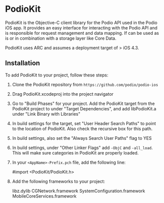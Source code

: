 # PodioKit

PodioKit is the Objective-C client library for the Podio API used in the Podio iOS app. It provides an easy interface for interacting with the Podio API and is responsible for request management and data mapping. If can be used as is or in combination with a storage layer like Core Data.

PodioKit uses ARC and assumes a deployment target of > iOS 4.3.

## Installation

To add PodioKit to your project, follow these steps:

1. Clone the PodioKit repository from `https://github.com/podio/podio-ios`
2. Drag PodioKit.xcodeproj into the project navigator
3. Go to "Build Phases" for your project. Add the PodioKit target from the PodioKit project to under "Target Dependencies", and add libPodioKit.a under "Link Binary with Libraries"
4. In build settings for the target, set "User Header Search Paths" to point to the location of PodioKit. Also check the recursive box for this path.
5. In build settings, also set the "Always Search User Paths" flag to YES
6. In build settings, under "Other Linker Flags" add `-ObjC` and `-all_load`. This will make sure categories in PodioKit are properly loaded.
7. In your `<AppName>-Prefix.pch` file, add the following line:

    #import <PodioKit/PodioKit.h>

8. Add the following frameworks to your project:

    libz.dylib
    CGNetwork.framework
    SystemConfiguration.framework
    MobileCoreServices.framework
